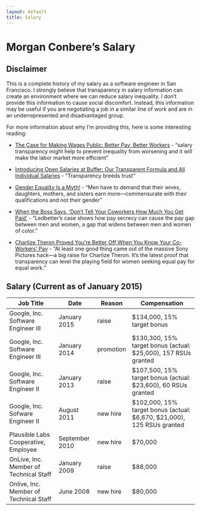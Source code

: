 ```yaml
---
layout: default
title: Salary
---
```


# Morgan Conbere’s Salary

## Disclaimer

This is a complete history of my salary as a software engineer in San Francisco. I strongly believe that transparency in salary information can create an environment where we can reduce salary inequality. I don’t provide this information to cause social discomfort. Instead, this information may be useful if you are negotiating
a job in a similar line of work and are in an underrepresented and disadvantaged group.

For more information about why I’m providing this, here is some interesting reading:

* [The Case for Making Wages Public: Better Pay, Better Workers](http://www.theatlantic.com/business/archive/2011/07/the-case-for-making-wages-public-better-pay-better-workers/242238/) - “salary transparency might help to prevent inequality from worsening and it will make the labor market more efficient”

* [Introducing Open Salaries at Buffer: Our Transparent Formula and All Individual Salaries](http://open.bufferapp.com/introducing-open-salaries-at-buffer-including-our-transparent-formula-and-all-individual-salaries/) - “Transparency breeds trust”

* [Gender Equality Is a Myth!](http://shriverreport.org/gender-equality-is-a-myth-beyonce/) - “Men have to demand that their wives, daughters, mothers, and sisters earn more—commensurate with their qualifications and not their gender”

* [When the Boss Says, ‘Don’t Tell Your Coworkers How Much You Get Paid’](http://www.theatlantic.com/business/archive/2014/07/when-the-boss-says-dont-tell-your-coworkers-how-much-you-get-paid/374467/) - “Ledbetter’s case shows how pay secrecy can cause the pay gap between men and women, a gap that widens between men and women of color.”

* [Charlize Theron Proved You’re Better Off When You Know Your Co-Workers’ Pay](http://www.huffingtonpost.com/2015/01/12/charlize-theron-equal-pay_n_6456332.html) - “At least one good thing came out of the massive Sony Pictures hack—a big raise for Charlize Theron. It’s the latest proof that transparency can level the playing field for women seeking equal pay for equal work.”

## Salary (Current as of January 2015)

| Job Title | Date | Reason | Compensation
| --------- | ---- | ------ | ------------
| Google, Inc. Software Engineer III | January 2015 | raise | $134,000, 15% target bonus
| Google, Inc. Software Engineer III | January 2014 | promotion | $130,300, 15% target bonus (actual: $25,000), 157 RSUs granted
| Google, Inc. Software Engineer II | January 2013 | raise | $107,500, 15% target bonus (actual: $23,600), 60 RSUs granted
| Google, Inc. Sofware Engineer II | August 2011 | new hire | $102,000, 15% target bonus (actual: $6,670, $21,000), 125 RSUs granted
| Plausible Labs Cooperative, Employee | September 2010 | new hire | $70,000
| OnLive, Inc. Member of Technical Staff | January 2009 | raise | $88,000
| Onlive, Inc. Member of Technical Staff | June 2008 | new hire | $80,000
